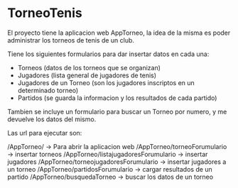 # TorneoTenis 
El proyecto tiene la aplicacion web AppTorneo, la idea de la misma es poder administrar los torneos de tenis de un club.

Tiene los siguientes formularios para dar insertar datos en cada una:
- Torneos   (datos de los torneos que se organizan)
- Jugadores (lista general de jugadores de tenis)
- Jugadores de un Torneo (son los jugadores inscriptos en un determinado torneo)
- Partidos (se guarda la informacion y los resultados de cada partido)

Tambien se incluye un formulario para buscar un Torneo por numero, y me devuelve los datos del mismo.

Las url para ejecutar son:

/AppTorneo/                              -> Para abrir la aplicacion web
/AppTorneo/torneoForumulario             -> insertar torneos
/AppTorneo/listajugadoresForumulario     -> insertar jugadores
/AppTorneo/torneojugadoresForumulario    -> insertar jugadores a un torneo
/AppTorneo/partidosForumulario           -> cargar resultados de un partido 
/AppTorneo/busquedaTorneo		 -> buscar los datos de un torneo
